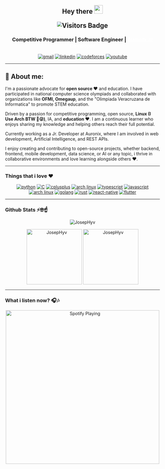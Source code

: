 <h2 align="center">
  Hey there <img src="https://media.giphy.com/media/hvRJCLFzcasrR4ia7z/giphy.gif" width="28">
  <p align="center">
<img src="https://komarev.com/ghpvc/?username=JosepHyv&style=flat&color=brightgreen" alt="Visitors Badge"/>
</p>
   <!-- I'm <a href="">Tony Robin</a>!  -->
</h2>

<div>
	<h3 align='center'> 
		Competitive Programmer | Software Engineer | <a href="https://www.auronix.com/" target="_blanc" style="color:white;">Auronix Jr Developer</a> 
	</h3>
</div>

<div align="center">

<a href="https://mail.google.com/mail/u/0/?fs=1&tf=cm&source=mailto&to=josephynimoto@gmail.com" target="_blank"><img alt="gmail" src="https://img.shields.io/badge/Gmail-D14836?style=for-the-badge&logo=gmail&logoColor=white"></a>
<a href="https://mx.linkedin.com/in/joseph-hynimoto/es" target="_blank"><img alt="linkedin" src="https://img.shields.io/badge/LinkedIn-0077B5?style=for-the-badge&logo=linkedin&logoColor=white"></a>
<a target="_blank" href="https://codeforces.com/profile/JosepHy"><img alt="codeforces" src="https://img.shields.io/badge/Codeforces-445f9d?style=for-the-badge&logo=Codeforces&logoColor=white"></a>
<a href="https://www.youtube.com/@josephy5602" target="_blank"><img alt="youtube" src="https://img.shields.io/badge/youtube-D14836?style=for-the-badge&logo=youtube&logoColor=white"></a>

</div>

---

## 🧑 About me:

I'm a passionate advocate for **open source ❤️** and education. I have participated in national computer science olympiads and collaborated with organizations like **OFMI, Omegaup**, and the "Olimpiada Veracruzana de Informatica" to promote STEM education.

Driven by a passion for competitive programming, open source, **Linux (I Use Arch BTW 😜)**, IA, and **education ❤️**. I am a continuous learner who enjoys sharing my knowledge and helping others reach their full potential.

Currently working as a Jr. Developer at Auronix, where I am involved in web development, Artificial Intelligence, and REST APIs.

I enjoy creating and contributing to open-source projects, whether backend, frontend, mobile development, data science, or AI or any topic, i thrive in collaborative environments and love learning alongside others ❤️.

---

### **Things that i love** ❤️

<div align="center">
   <div align="center">
      <a href="#"><img alt="python" src="https://img.shields.io/badge/Python-14354C?style=for-the-badge&logo=python&logoColor=white"></a>
      <a href="#"><img alt="C" src="https://img.shields.io/badge/C-00599C?style=for-the-badge&logo=c&logoColor=white"></a>
      <a href="#"><img alt="cplusplus" src="https://img.shields.io/badge/C%2B%2B-00599C?style=for-the-badge&logo=c%2B%2B&logoColor=white"></a>
      <a href="#"><img alt="arch linux" src="https://img.shields.io/badge/Linux-FCC624?style=for-the-badge&logo=linux&logoColor=black"></a>
      <a href="#"><img alt="typescript" src="https://img.shields.io/badge/TypeScript-007ACC?style=for-the-badge&logo=typescript&logoColor=white"></a>
      <a href="#"><img alt="javascript" src="https://img.shields.io/badge/JavaScript-F7DF1E?style=for-the-badge&logo=javascript&logoColor=black"></a>
      <a href="#"><img alt="arch linux" src="https://img.shields.io/badge/Arch_Linux-1793D1?style=for-the-badge&logo=arch-linux&logoColor=white"></a>
      <a href="#"><img alt="golang" src="https://img.shields.io/badge/Go-00ADD8?style=for-the-badge&logo=go&logoColor=white"></a>
      <a href="#"><img alt="rust" src="https://img.shields.io/badge/Rust-000?style=for-the-badge&logo=rust&logoColor=white"></a>
      <a href="#"><img alt="react-native" src="https://img.shields.io/badge/React_Native-20232A?style=for-the-badge&logo=react&logoColor=61DAFB"></a>
      <a href="#"><img alt="flutter" src="https://img.shields.io/badge/Flutter-02569B?style=for-the-badge&logo=flutter&logoColor=white"></a>
   </div>
</div>

---

### Github Stats ⚡🤓☝️

<div align="center"> 
   <!-- <img height="180em" src="https://github-profile-summary-cards.vercel.app/api/cards/profile-details?username=JosepHyv&theme=github_dark&show_icons=true&include_all_commits=true&count_private=true" alt="JosepHyv" align = "center"/> -->
   <img src="https://github-readme-streak-stats.herokuapp.com/?user=JosepHyv&theme=black-ice&hide_border=true&stroke=0000&background=0D1117&ring=e05397&fire=e05397&currStreakLabel=e05397&show_icons=true&include_all_commits=true&count_private=true" alt="JosepHyv" /></p>

   <div align="center"> 
      <img height="180em" src="https://github-readme-stats.vercel.app/api?username=JosepHyv&hide_border=true&count_private=true&show_icons=true&theme=radical&show_icons=true&include_all_commits=true" alt="JosepHyv"/>
      <img height="180em" src="https://github-readme-stats.vercel.app/api/top-langs?username=JosepHyv&show_icons=true&locale=en&layout=compact&hide_border=true&theme=radical&show_icons=true&include_all_commits=true" alt="JosepHyv"/>

   </div>

</div>

---

### **What i listen now? 🎧🎶**

<div align="center"> 
    <a href="https://open.spotify.com/user/5m7bdb7zhllwlze420g1w57yt?si=30a4133f39ef4ed9">   
       <img src="https://josephyspotify.vercel.app/api?theme=dark"  align="center" alt="Spotify Playing" width="500"  />
    </a>
</div>
